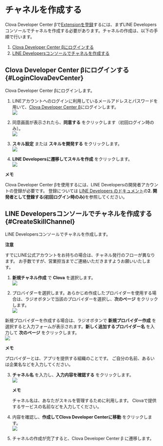 # チャネルを作成する

Clova Developer Center βで[Extensionを登録](/DevConsole/Guides/CEK/Register_Extension.md)するには、まずLINE Developersコンソールでチャネルを作成する必要があります。チャネルの作成は、以下の手順で行います。

1. [Clova Developer Center βにログインする](#LoginClovaDevCenter)
2. [LINE Developersコンソールでチャネルを作成する](#CreateSkillChannel)

## Clova Developer Center βにログインする {#LoginClovaDevCenter}
Clova Developer Center βにログインします。

1. LINEアカウントへのログインに利用しているメールアドレスとパスワードを用いて、[Clova Developer Center β](https://clova-developers.line.me/)にログインします。  
![](/DevConsole/Resources/Images/DevConsole-LINE_Login.png)

2. 同意画面が表示されたら、**同意する** をクリックします（初回ログイン時のみ）。  
![](/DevConsole/Resources/Images/DevConsole-Access_Agreement.png)

3. **スキル設定** または **スキルを開発する** をクリックします。  
![](/DevConsole/Resources/Images/DevConsole-DevConsole_Home.png)

4. **LINE Developersに遷移してスキルを作成** をクリックします。  
![](/DevConsole/Resources/Images/DevConsole-First_Look_of_Extension_List.png)

<div class="note">
  <p><strong>メモ</strong></p>
  <p>Clova Developer Center βを使用するには、LINE Developersの開発者アカウントの登録が必要です。
  登録については <a href="https://developers.line.me/ja/docs/line-login/getting-started/">LINE Developers のドキュメント</a>の<strong>2. 開発者として登録する(初回ログイン時のみ)</strong>を参照してください。</p>
</div>

## LINE Developersコンソールでチャネルを作成する {#CreateSkillChannel}

LINE Developersコンソールでチャネルを作成します。

<div class="danger">
  <p><strong>注意</strong></p>
  <p>すでにLINE公式アカウントをお持ちの場合は、チャネル発行のフローが異なります。
  お手数ですが、営業担当までご連絡いただきますようお願いいたします。</p>
</div>

1. **新規チャネル作成** で **Clova** を選択します。  
![](/DevConsole/Resources/Images/DevConsole-Select_Channel_Type.png)

2. プロバイダーを選択します。あらかじめ作成したプロバイダーを使用する場合は、ラジオボタンで当該のプロバイダーを選択し、**次のページ** をクリックします。  
![](/DevConsole/Resources/Images/DevConsole-Create_Channel_1.png)

  新規プロバイダーを作成する場合は、ラジオボタンで **新規プロバイダー作成** を選択すると入力フォームが表示されます。**新しく追加するプロバイダー名** を入力して **次のページ** をクリックします。  
![](/DevConsole/Resources/Images/DevConsole-Create_Channel_2.png)

  <div class="note">
    <p><strong>メモ</strong></p>
    <p>プロバイダーとは、アプリを提供する組織のことです。
    ご自分の名前、あるいは企業名などを入力してください。</p>
  </div>  

3. **チャネル名** を入力し、**入力内容を確認する** をクリックします。  
![](/DevConsole/Resources/Images/DevConsole-Create_Channel_3.png)

    <div class="note">
      <p><strong>メモ</strong></p>
      <p>チャネル名は、あなたがスキルを管理するために利用します。
      Clovaで提供するサービスの名前などを入力してください。</p>
    </div>

4. 内容を確認し、**作成してClova Developer Centerに移動** をクリックします。  
![](/DevConsole/Resources/Images/DevConsole-Create_Channel_4.png)

5. チャネルの作成が完了すると、Clova Developer Center β に遷移します。
